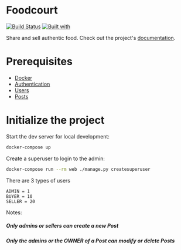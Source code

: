 # Foodcourt

[![Build Status](https://travis-ci.org/djanmamur/foodcourt.svg?branch=master)](https://travis-ci.org/djanmamur/foodcourt)
[![Built with](https://img.shields.io/badge/Built_with-Cookiecutter_Django_Rest-F7B633.svg)](https://github.com/agconti/cookiecutter-django-rest)

Share and sell authentic food. Check out the project's [documentation](http://djanmamur.github.io/foodcourt/).

# Prerequisites

- [Docker](https://docs.docker.com/docker-for-mac/install/)
- [Authentication](https://djanmamur.github.io/foodcourt/api/authentication)
- [Users](https://djanmamur.github.io/foodcourt/api/users)
- [Posts](https://djanmamur.github.io/foodcourt/api/posts)

# Initialize the project

Start the dev server for local development:

```bash
docker-compose up
```

Create a superuser to login to the admin:

```bash
docker-compose run --rm web ./manage.py createsuperuser
```

There are 3 types of users
```
ADMIN = 1
BUYER = 10
SELLER = 20
```
Notes:
##### Only admins or sellers can create a new Post
##### Only the admins or the OWNER of a Post can modify or delete Posts